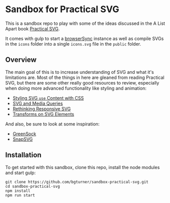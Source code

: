 # Sandbox for Practical SVG

This is a sandbox repo to play with some of the ideas discussed in the A List Apart book [Practical SVG](https://abookapart.com/products/practical-svg).

It comes with gulp to start a [browserSync](https://www.browsersync.io/) instance as well as compile SVGs in the `icons` folder into a single `icons.svg` file in the `public` folder.

## Overview

The main goal of this is to increase understanding of SVG and what it's limitations are. Most of the things in here are gleaned from reading Practical SVG, but there are some other really good resources to review, especially when doing more advanced functionality like styling and animation:

* [Styling SVG `use` Content with CSS](http://tympanus.net/codrops/2015/07/16/styling-svg-use-content-css/)
* [SVG and Media Queries](https://jakearchibald.com/2016/svg-media-queries/)
* [Rethinking Responsive SVG](https://www.smashingmagazine.com/2014/03/rethinking-responsive-svg/)
* [Transforms on SVG Elements](https://css-tricks.com/transforms-on-svg-elements/)

And also, be sure to look at some inspiration:

* [GreenSock](https://greensock.com/examples-showcases)
* [SnapSVG](http://snapsvg.io/)

## Installation

To get started with this sandbox, clone this repo, install the node modules and start gulp:

```shell
git clone https://github.com/bgturner/sandbox-practical-svg.git
cd sandbox-practical-svg
npm install
npm run start
```
